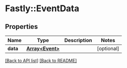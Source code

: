 # Fastly::EventData

## Properties

| Name | Type | Description | Notes |
| ---- | ---- | ----------- | ----- |
| **data** | [**Array&lt;Event&gt;**](Event.md) |  | [optional] |

[[Back to API list]](../../README.md#endpoints) [[Back to README]](../../README.md)


